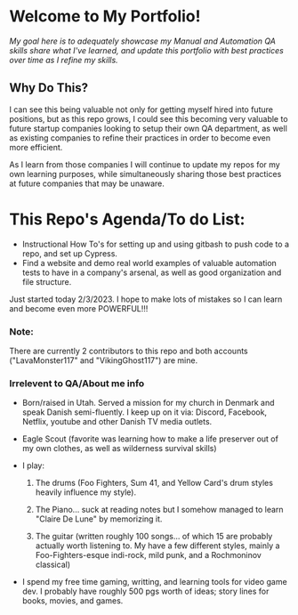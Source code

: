 <h1>Welcome to My Portfolio!</h1>
<em>My goal here is to adequately showcase my Manual and Automation QA skills  
share what I've learned, and update this portfolio with best practices over  
time as I refine my skills.</em>

<h2>Why Do This?</h2>
I can see this being valuable not only for getting myself hired into future  
positions, but as this repo grows, I could see this becoming very valuable  
to future startup companies looking to setup their own QA department, as  
well as existing companies to refine their practices in order to become  
even more efficient. 

As I learn from those companies I will continue to update my repos for my  
own learning purposes, while simultaneously sharing those best practices  
at future companies that may be unaware.

<h1>This Repo's Agenda/To do List:</h1>
<ul>
    <li>Instructional How To's for setting up and using gitbash to push code to a repo, and set up Cypress.</li>
    <li>Find a website and demo real world examples of valuable automation tests to have in a company's arsenal, as well as good organization and file structure.</li>
</ul>

Just started today 2/3/2023. I hope to make lots of mistakes so I can learn and become even more POWERFUL!!!

<h3>Note:</h3> 
There are currently 2 contributors to this repo and both accounts ("LavaMonster117" and "VikingGhost117") are mine.




<h3>Irrelevent to QA/About me info</h3>
<ul>
    <li><p>Born/raised in Utah. Served a mission for my church in Denmark and speak Danish semi-fluently. I keep up on it via: Discord, Facebook, Netflix, youtube and other Danish TV media outlets.</p></li>
    <li><p>Eagle Scout (favorite was learning how to make a life preserver out of my own clothes, as well as wilderness survival skills)</p></li>
    <li><p>I play:</p>
        <ol>
            <li><p>The drums (Foo Fighters, Sum 41, and Yellow Card's drum styles heavily influence my style).</p></li>
            <li><p>The Piano... suck at reading notes but I somehow managed to learn "Claire De Lune" by memorizing it.</p></li>
            <li><p>The guitar (written roughly 100 songs... of which 15 are probably actually worth listening to. My have a few different styles, mainly a Foo-Fighters-esque indi-rock, mild punk, and a Rochmoninov classical)</p></li>
        </ol></li>
    <li><p>I spend my free time gaming, writting, and learning tools for video game dev. I probably have roughly 500 pgs worth of ideas; story lines for books, movies, and games.</p></li>
</ul>

